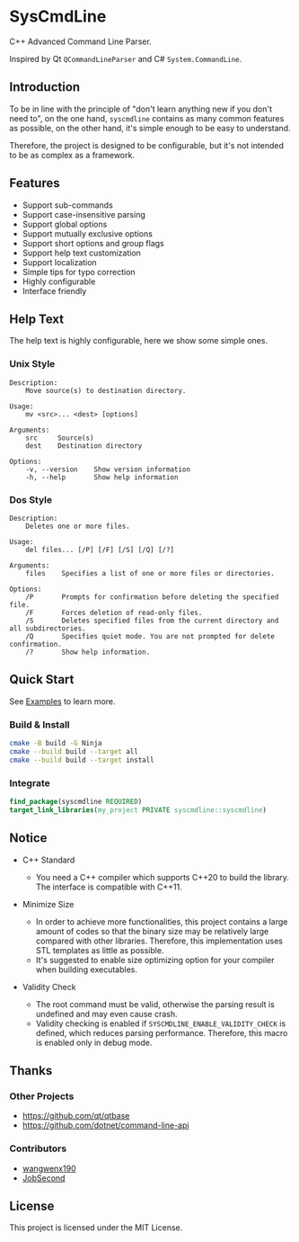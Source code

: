 # SysCmdLine

C++ Advanced Command Line Parser.

Inspired by Qt `QCommandLineParser` and C# `System.CommandLine`.

## Introduction

To be in line with the principle of "don't learn anything new if you don't need to", on the one hand, `syscmdline` contains as many common features as possible, on the other hand, it's simple enough to be easy to understand.

Therefore, the project is designed to be configurable, but it's not intended to be as complex as a framework.

## Features

+ Support sub-commands
+ Support case-insensitive parsing
+ Support global options
+ Support mutually exclusive options
+ Support short options and group flags
+ Support help text customization
+ Support localization
+ Simple tips for typo correction
+ Highly configurable
+ Interface friendly

<!-- ## Concepts

If you are confused about some of the concepts of command line programs, you can learn the following, which will help you use this project.

See [Concepts](docs/concepts.md) to learn more. -->


## Help Text

The help text is highly configurable, here we show some simple ones.

### Unix Style
```
Description:
    Move source(s) to destination directory.

Usage:
    mv <src>... <dest> [options]

Arguments:
    src     Source(s)
    dest    Destination directory

Options:
    -v, --version    Show version information
    -h, --help       Show help information
```
### Dos Style
```
Description:
    Deletes one or more files.

Usage:
    del files... [/P] [/F] [/S] [/Q] [/?]

Arguments:
    files    Specifies a list of one or more files or directories.

Options:
    /P       Prompts for confirmation before deleting the specified file.
    /F       Forces deletion of read-only files.
    /S       Deletes specified files from the current directory and all subdirectories.
    /Q       Specifies quiet mode. You are not prompted for delete confirmation.
    /?       Show help information.
```

## Quick Start

See [Examples](docs/examples.md) to learn more.

### Build & Install

```sh
cmake -B build -G Ninja
cmake --build build --target all
cmake --build build --target install
```

### Integrate

```cmake
find_package(syscmdline REQUIRED)
target_link_libraries(my_project PRIVATE syscmdline::syscmdline)
```

## Notice

+ C++ Standard
    + You need a C++ compiler which supports C++20 to build the library. The interface is compatible with C++11.

+ Minimize Size
    + In order to achieve more functionalities, this project contains a large amount of codes so that the binary size may be relatively large compared with other libraries. Therefore, this implementation uses STL templates as little as possible.
    + It's suggested to enable size optimizing option for your compiler when building executables.

+ Validity Check
    + The root command must be valid, otherwise the parsing result is undefined and may even cause crash.
    + Validity checking is enabled if `SYSCMDLINE_ENABLE_VALIDITY_CHECK` is defined, which reduces parsing performance. Therefore, this macro is enabled only in debug mode.

## Thanks

### Other Projects

+ https://github.com/qt/qtbase
+ https://github.com/dotnet/command-line-api
<!-- + https://github.com/tanakh/cmdline
+ https://github.com/p-ranav/argparse
+ https://github.com/CLIUtils/CLI11 -->

### Contributors

+ [wangwenx190](https://github.com/wangwenx190)
+ [JobSecond](https://github.com/JobSecond)

## License

This project is licensed under the MIT License.